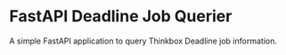# FastAPI Deadline Job Querier

A simple FastAPI application to query Thinkbox Deadline job information.

